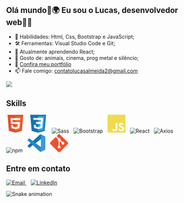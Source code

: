 ## Olá mundo👋🌍 Eu sou o Lucas, desenvolvedor web👨‍💻

- 🤹 Habilidades: Html, Css, Bootstrap e JavaScript;
- 🛠 Ferramentas: Visual Studio Code e Git;
- 🌱 Atualmente aprendendo React;
- 🤩 Gosto de: animais, cinema, prog metal e silêncio;
- 🔗 <a href="https://lucasalmeidadev.netlify.app/" target="_blank" rel="noopener noreferrer">Confira meu portfólio</a>
- 📫 Fale comigo: contatolucasalmeida2@gmail.com

<div>
  
  <a href="https://github.com/i-am-lucas-almeida">
    <img height="160em" src="https://github-readme-stats.vercel.app/api/top-langs/?username=i-am-lucas-almeida&layout=compact&langs_count=7&&bg_color=0d1117&title_color=ffffff&text_color=ffffff&border_color=21262d&border_radius=15"/>
  </a>
   
</div>

## Skills
  
<div style="display: block">
  
  <img alt="HTML" title="HTML" height="50" width="50" src="https://raw.githubusercontent.com/devicons/devicon/master/icons/html5/html5-original.svg"> &nbsp;
  <img alt="CSS" title="CSS" height="50" width="50" src="https://raw.githubusercontent.com/devicons/devicon/master/icons/css3/css3-original.svg"> &nbsp;
  <img alt="Sass" title="Sass" height="50" width="50" src="https://cdn.jsdelivr.net/gh/devicons/devicon/icons/sass/sass-original.svg"> &nbsp;
  <img alt="Bootstrap" title="Bootstrap" height="50" width="50" src="https://cdn.jsdelivr.net/gh/devicons/devicon/icons/bootstrap/bootstrap-original.svg"> &nbsp;
  <img alt="JavaScript" title="JavaScript" height="50" width="50" src="https://raw.githubusercontent.com/devicons/devicon/master/icons/javascript/javascript-plain.svg"> &nbsp;
  <img alt="React" title="React Js" height="50" width="50" src="https://cdn.jsdelivr.net/gh/devicons/devicon/icons/react/react-original.svg"> &nbsp;
  <img alt="Axios" title="Axios" height="50" width="100" src="https://api.iconify.design/logos:axios.svg"> &nbsp;
  <img alt="npm" title="npm" height="50" width="50" src="https://cdn.jsdelivr.net/gh/devicons/devicon/icons/npm/npm-original-wordmark.svg"> &nbsp;
  <img alt="VsCode" title="Vs Code" height="50" width="50" src="https://raw.githubusercontent.com/devicons/devicon/master/icons/vscode/vscode-original.svg"> &nbsp;
  <img alt="Git" title="Git" height="50" width="50" src="https://raw.githubusercontent.com/devicons/devicon/master/icons/git/git-original.svg"> &nbsp;
  
  <!--<img align="right" alt="Lucas-gif" height="180" width="180" src="https://media.giphy.com/media/S7u66urzxc2J2/giphy.gif">-->
  
</div>
  
## Entre em contato

<a href="contatolucasalmeida2@gmail.com" title="Me mande um oi!">
   <img alt="Email" src="https://cdn.worldvectorlogo.com/logos/gmail-icon.svg" width="50">
</a>
&nbsp;&nbsp;
<a href="https://www.linkedin.com/in/lucas-almeida-galv%C3%A3o-920064185/">   
   <img alt="LinkedIn" src="https://api.iconify.design/logos:linkedin.svg" width="150">
</a>

<!--<img src="https://img.shields.io/badge/Gmail-D14836?style=for-the-badge&logo=gmail&logoColor=white" target="_blank">-->

![Snake animation](https://github.com/i-am-lucas-almeida/i-am-lucas-almeida/blob/output/github-contribution-grid-snake.svg)
  

